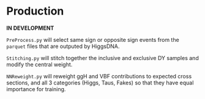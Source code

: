 # Production

**IN DEVELOPMENT**

`PreProcess.py` will select same sign or opposite sign events from the `parquet` files that are outputed by HiggsDNA.

`Stitching.py` will stitch together the inclusive and exclusive DY samples and modify the central weight.

`NNReweight.py` will reweight ggH and VBF contributions to expected cross sections, and all 3 categories (Higgs, Taus, Fakes) so that they have equal importance for training.



